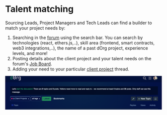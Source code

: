 # Talent matching

Sourcing Leads, Project Managers and Tech Leads can find a builder to match your project needs by:

1. Searching in the [forum](https://forum.dorg.tech/) using the search bar. You can search by technologies \(react, ethers.js,..\), skill area \(frontend, smart contracts, web3 integrations,..\), the name of a past dOrg project, experience levels, and more!
2. Posting details about the client project and your talent needs on the forum's [Job Board](https://forum.dorg.tech/c/job-board/9).
3. Adding your need to your particular [client project](https://forum.dorg.tech/c/clientproject) thread.

![Use magnifying glass next to your profile pic to start searching](../.gitbook/assets/screen-shot-2021-08-27-at-14.17.23.png)

